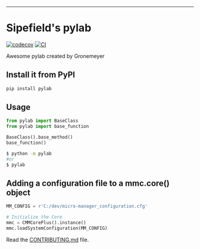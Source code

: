 
---
# Sipefield's pylab

[![codecov](https://codecov.io/gh/Gronemeyer/PyLab/branch/main/graph/badge.svg?token=PyLab_token_here)](https://codecov.io/gh/Gronemeyer/PyLab)
[![CI](https://github.com/Gronemeyer/PyLab/actions/workflows/main.yml/badge.svg)](https://github.com/Gronemeyer/PyLab/actions/workflows/main.yml)

Awesome pylab created by Gronemeyer

## Install it from PyPI

```bash
pip install pylab
```

## Usage

```py
from pylab import BaseClass
from pylab import base_function

BaseClass().base_method()
base_function()
```

```bash
$ python -m pylab
#or
$ pylab
```

## Adding a configuration file to a mmc.core() object

```py
MM_CONFIG = r'C:/dev/micro-manager_configuration.cfg'

# Initialize the Core
mmc = CMMCorePlus().instance()
mmc.loadSystemConfiguration(MM_CONFIG)
```


Read the [CONTRIBUTING.md](CONTRIBUTING.md) file.
